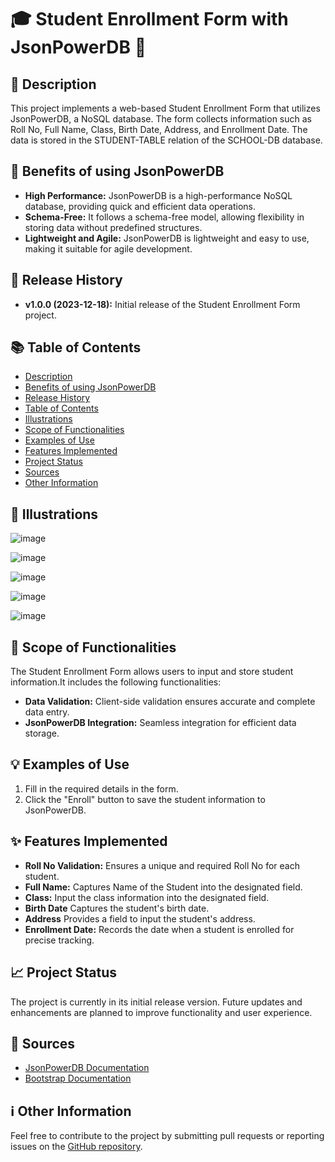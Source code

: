 # 🎓 Student Enrollment Form with JsonPowerDB 🚀

## 📜 Description
This project implements a web-based Student Enrollment Form that utilizes JsonPowerDB, a NoSQL database. The form collects information such as Roll No, Full Name, Class, Birth Date, Address, and Enrollment Date. The data is stored in the STUDENT-TABLE relation of the SCHOOL-DB database.

## 🚀 Benefits of using JsonPowerDB
- **High Performance:** JsonPowerDB is a high-performance NoSQL database, providing quick and efficient data operations.
- **Schema-Free:** It follows a schema-free model, allowing flexibility in storing data without predefined structures.
- **Lightweight and Agile:** JsonPowerDB is lightweight and easy to use, making it suitable for agile development.

## 📅 Release History
- **v1.0.0 (2023-12-18):** Initial release of the Student Enrollment Form project.

## 📚 Table of Contents
- [Description](#-description)
- [Benefits of using JsonPowerDB](#-benefits-of-using-jsonpowerdb)
- [Release History](#-release-history)
- [Table of Contents](#-table-of-contents)
- [Illustrations](#-illustrations)
- [Scope of Functionalities](#-scope-of-functionalities)
- [Examples of Use](#-examples-of-use)
- [Features Implemented](#-features-implemented)
- [Project Status](#-project-status)
- [Sources](#-sources)
- [Other Information](#-other-information)


## 🎨 Illustrations
![image](https://github.com/Haripriya1328/Login2xplore/assets/85386020/0d9714c0-74eb-48f7-ac5a-287360b8f89c)

![image](https://github.com/Haripriya1328/Login2xplore/assets/85386020/1874e7f1-b28f-49d7-9bff-73f63adb3c2b)

![image](https://github.com/Haripriya1328/Login2xplore/assets/85386020/7b453014-84fd-4468-a4d8-fe6de760a432)

![image](https://github.com/Haripriya1328/Login2xplore/assets/85386020/23ccf058-bf1d-4820-ac81-a0b3cfad649e)

![image](https://github.com/Haripriya1328/Login2xplore/assets/85386020/4722fe76-8cb9-4a0b-b8ec-08d1ae9d9564)

## 🎯 Scope of Functionalities
The Student Enrollment Form allows users to input and store student information.It includes the following functionalities:
- **Data Validation:** Client-side validation ensures accurate and complete data entry.
- **JsonPowerDB Integration:** Seamless integration for efficient data storage.

## 💡 Examples of Use
1. Fill in the required details in the form.
2. Click the "Enroll" button to save the student information to JsonPowerDB.

## ✨ Features Implemented
- **Roll No Validation:** Ensures a unique and required Roll No for each student.
- **Full Name:** Captures Name of the Student into the designated field.
- **Class:** Input the class information into the designated field.
- **Birth Date** Captures the student's birth date.
- **Address** Provides a field to input the student's address.
- **Enrollment Date:** Records the date when a student is enrolled for precise tracking.


## 📈 Project Status
The project is currently in its initial release version. Future updates and enhancements are planned to improve functionality and user experience.

## 📖 Sources
- [JsonPowerDB Documentation](https://jsonpowerdb.com/)
- [Bootstrap Documentation](https://getbootstrap.com/docs/3.4/)

## ℹ️ Other Information
Feel free to contribute to the project by submitting pull requests or reporting issues on the [GitHub repository](https://https://github.com/Haripriya1328/Login2xplore).
